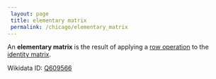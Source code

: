 ```yaml
---
 layout: page
 title: elementary matrix
 permalink: /chicago/elementary_matrix
---
```

An **elementary matrix** is the result of applying a [row operation](https://mathgloss.github.io/MathGloss/row_operations) to the [identity matrix](https://mathgloss.github.io/MathGloss/identity_matrix).

Wikidata ID: [Q609566](https://www.wikidata.org/wiki/Q609566)